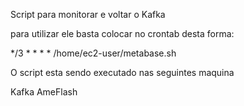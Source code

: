  
Script para monitorar e voltar o Kafka

para utilizar ele basta colocar no crontab desta forma:

*/3 * * * * /home/ec2-user/metabase.sh

O script esta sendo executado nas seguintes maquina

Kafka AmeFlash


